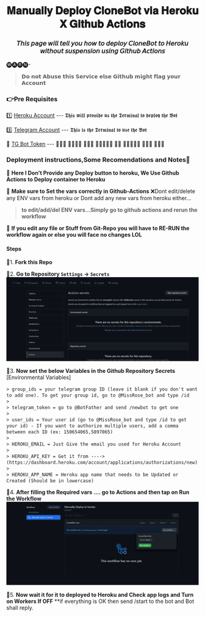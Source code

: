 <div align="center">
<h1>𝐌𝐚𝐧𝐮𝐚𝐥𝐥𝐲 𝐃𝐞𝐩𝐥𝐨𝐲 𝐂𝐥𝐨𝐧𝐞𝐁𝐨𝐭 𝐯𝐢𝐚 𝐇𝐞𝐫𝐨𝐤𝐮 𝐗 𝐆𝐢𝐭𝐡𝐮𝐛 𝐀𝐜𝐭𝐢𝐨𝐧𝐬</h1>
<h3>𝘛𝘩𝘪𝘴 𝘱𝘢𝘨𝘦 𝘸𝘪𝘭𝘭 𝘵𝘦𝘭𝘭 𝘺𝘰𝘶 𝘩𝘰𝘸 𝘵𝘰 𝘥𝘦𝘱𝘭𝘰𝘺 𝘊𝘭𝘰𝘯𝘦𝘉𝘰𝘵 𝘵𝘰 𝘏𝘦𝘳𝘰𝘬𝘶 𝘸𝘪𝘵𝘩𝘰𝘶𝘵 𝘴𝘶𝘴𝘱𝘦𝘯𝘴𝘪𝘰𝘯 𝘶𝘴𝘪𝘯𝘨 𝘎𝘪𝘵𝘩𝘶𝘣 𝘈𝘤𝘵𝘪𝘰𝘯𝘴</h3>
</div>

🅦🅐🅡🅝-
> 𝗗𝗼 𝗻𝗼𝘁 𝗔𝗯𝘂𝘀𝗲 𝘁𝗵𝗶𝘀 𝗦𝗲𝗿𝘃𝗶𝗰𝗲 𝗲𝗹𝘀𝗲 𝗚𝗶𝘁𝗵𝘂𝗯 𝗺𝗶𝗴𝗵𝘁 𝗳𝗹𝗮𝗴 𝘆𝗼𝘂𝗿 𝗔𝗰𝗰𝗼𝘂𝗻𝘁


### 👉Pre Requisites
1️⃣ [Heroku Account](https://heroku.com) --- 𝕿𝖍𝖎𝖘 𝖜𝖎𝖑𝖑 𝖕𝖗𝖔𝖛𝖎𝖉𝖊 𝖚𝖘 𝖙𝖍𝖊 𝕿𝖊𝖗𝖒𝖎𝖓𝖆𝖑 𝖙𝖔 𝖉𝖊𝖕𝖑𝖔𝖞 𝖙𝖍𝖊 𝕭𝖔𝖙

3️⃣ [Telegram Account](https://telegram.org) --- 𝕿𝖍𝖎𝖘 𝖎𝖘 𝖙𝖍𝖊 𝕿𝖊𝖗𝖒𝖎𝖓𝖆𝖑 𝖙𝖔 𝖚𝖘𝖊 𝖙𝖍𝖊 𝕭𝖔𝖙

️⃣ [TG Bot Token](https://t.me/BotFather) --- 𝕲𝖊𝖙 𝖞𝖔𝖚𝖗 𝕭𝖔𝖙 𝕿𝖔𝖐𝖊𝖓 𝖙𝖔 𝖘𝖊𝖙𝖚𝖕 𝖙𝖍𝖊 𝕭𝖔𝖙

### Deployment instructions,Some Recomendations and Notes🤗

🔷 **Here I Don't Provide any Deploy button to heroku, We Use Github Actions to Deploy container to Heroku**
 
🔷 **Make sure to Set the vars correctly in Github-Actions** ❌Dont edit/delete any ENV vars from heroku or Dont add any new vars from heroku either...
   > **to edit/add/del ENV vars...Simply go to github actions and rerun the workflow**

🔷 **If you edit any file or Stuff from Git-Repo you will have to RE-RUN the workflow again or else you will face no changes LOL** 

#### Steps

🎈1. **Fork this Repo**

🎈2. **Go to Repository `Settings` -> `Secrets`**
    ![Secrets](assets/step-1.png)
    
🎈3. **Now set the below Variables in the Github Repository Secrets**
    [Environmental Variables]
	
	> group_ids = your telegram group ID (leave it blank if you don't want to add one). To get your group id, go to @MissRose_bot and type /id
    > 
    > telegram_token = go to @BotFather and send /newbot to get one
	>
    > user_ids = Your user id (go to @MissRose_bot and type /id to get your id) - If you want to authorize multiple users, add a comma between each ID (ex: 150654065,5897065)
	>
	> HEROKU_EMAIL = Just Give the email you used for Heroku Account
	>
	> HEROKU_API_KEY = Get it from ---->(https://dashboard.heroku.com/account/applications/authorizations/new)
	>
	> HEROKU_APP_NAME = Heroku app name that needs to be Updated or Created (Should be in lowercase)
	

🎈4. **After filling the Required vars .... go to Actions and then tap on Run the Workflow**
    ![Actions](assets/step-2.png)

🎉5. **Now wait it for it to deployed to Heroku and Check app logs and Turn on Workers If OFF** **if everything is OK then send /start to the bot and Bot shall reply.